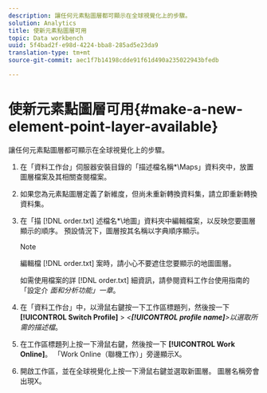 ```yaml
---
description: 讓任何元素點圖層都可顯示在全球視覺化上的步驟。
solution: Analytics
title: 使新元素點圖層可用
topic: Data workbench
uuid: 5f4bad2f-e98d-4224-bba8-285ad5e23da9
translation-type: tm+mt
source-git-commit: aec1f7b14198cdde91f61d490a235022943bfedb

---
```



# 使新元素點圖層可用{#make-a-new-element-point-layer-available}

讓任何元素點圖層都可顯示在全球視覺化上的步驟。

1. 在「資料工作台」伺服器安裝目錄的「描述檔名稱*\Maps」資料夾中，放置圖層檔案及其相關查閱檔案。
1. 如果您為元素點圖層定義了新維度，但尚未重新轉換資料集，請立即重新轉換資料集。
1. 在「描 [!DNL order.txt] 述檔名*\地圖」資料夾中編輯檔案，以反映您要圖層顯示的順序。 預設情況下，圖層按其名稱以字典順序顯示。

   >[!NOTE]
   >
   >編輯檔 [!DNL order.txt] 案時，請小心不要遮住您要顯示的地圖圖層。

   如需使用檔案的詳 [!DNL order.txt] 細資訊，請參閱資料工作台使用指南的「設定介 *面和分析功能」一章*。

1. 在「資料工作台」中，以滑鼠右鍵按一下工作區標題列，然後按一下 **[!UICONTROL Switch Profile]** > *&lt;**[!UICONTROL profile name]**>以選取所需的描述檔*。
1. 在工作區標題列上按一下滑鼠右鍵，然後按一下 **[!UICONTROL Work Online]**。 「Work Online（聯機工作）」旁邊顯示X。
1. 開啟工作區，並在全球視覺化上按一下滑鼠右鍵並選取新圖層。 圖層名稱旁會出現X。
